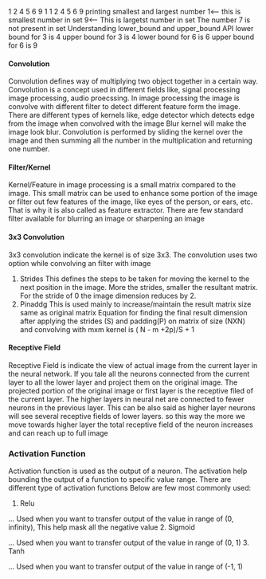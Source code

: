 1 2 4 5 6 9 
1
1 2 4 5 6 9 printing smallest and largest number
1<-- this is smallest number in set
9<-- This is largetst number in set
The number 7 is not present in set
Understanding lower_bound and upper_bound API
lower bound for 3 is 4
upper bound for 3 is 4
lower bound for 6 is 6
upper bound for 6 is 9



#### Convolution
Convolution defines way of multiplying two object together in a certain way. Convolution is a concept used in different fields like, signal processing image processing, audio proecssing.
In image processing the image is convolve with different filter to detect different feature form the image.
There are different types of kernels like, edge detector which detects edge from the image when convolved with the image
Blur kernel will make the image look blur.
Convolution is performed by sliding the kernel over the image and then summing all the number in the multiplication and returning one number.

#### Filter/Kernel

Kernel/Feature in image processing is a small matrix compared to the image. 
This small matrix can be used to enhance some portion of the image or filter out few features of the image, like eyes of the person, or ears, etc.
That is why it is also called as feature extractor. There are few standard filter available for blurring an image or sharpening an image


#### 3x3 Convolution

3x3 convolution indicate the kernel is of size 3x3. The convolution uses two option while convolving an filter with image
1. Strides
This defines the steps to be taken for moving the kernel to the next position in the image. More the strides, smaller the resultant matrix.
For the stride of 0 the image dimension reduces by 2.
2. Pinaddg
This is used mainly to increase/maintain the result matrix size same as original matrix
Equation for finding the final result dimension after applying the strides (S) and padding(P) on matrix of size (NXN) and convolving with mxm kernel is  ( N - m +2p)/S + 1


#### Receptive Field

Receptive Field is indicate the view of actual image from the current layer in the neural network.
If you tale all the neurons connected from the current layer to all the lower layer and project them on the original image.
The projected portion of the original image or first layer is the receptive filed of the current layer. 
The higher layers in neural net are connected to fewer neurons in the previous layer. 
This can be also said as higher layer neurons will see several receptive fields of lower layers.
so this way the more we move towards higher layer the total receptive field of the neuron increases and can reach up to full image


### Activation Function

Activation function is used as the output of a neuron. The activation help bounding the output of a function to specific value range. 
There are different type of activation functions Below are few most commonly used:
1. Relu

... Used when you want to transfer output of the value in range of (0, infinity), This help mask all the negative value
2. Sigmoid

... Used when you want to transfer output of the value in range of (0, 1)
3. Tanh

... Used when you want to transfer output of the value in range of (-1, 1)
